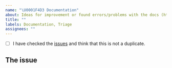 ```yaml
---
name: "\U0001F4D3 Documentation"
about: Ideas for improvement or found errors/problems with the docs (https://formelsammlung.rtfd.io/)? Submit them here!
title: ""
labels: Documentation, Triage
assignees: ""
---
```


<!--
    Thank you for discovering and submitting an issue with the docs.

    Before submitting the issue please check the checklist below and
    make sure that all boxes are ticked after you have fulfilled their tasks.
-->

<!-- For checking the box add an `x` between the brackets like so: [x] -->

- [ ] I have checked the [issues](https://github.com/Cielquan/formelsammlung/issues) and think that this is not a duplicate.

## The issue

<!-- Now please explain your issue, please be descriptive. -->
